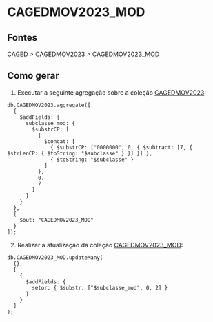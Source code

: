 # CAGEDMOV2023_MOD

## Fontes 

[CAGED](../../CAGED.md) > [CAGEDMOV2023](../raizes/CAGEDMOV2023.md) > [CAGEDMOV2023_MOD](./CAGEDMOV2023_MOD.md)

## Como gerar

1. Executar a seguinte agregação sobre a coleção [CAGEDMOV2023](../raizes/CAGEDMOV2023.md):

```
db.CAGEDMOV2023.aggregate([
  {
    $addFields: {
      subclasse_mod: {
        $substrCP: [
          {
            $concat: [
              { $substrCP: ["0000000", 0, { $subtract: [7, { $strLenCP: { $toString: "$subclasse" } }] }] },
              { $toString: "$subclasse" }
            ]
          },
          0,
          7
        ]
      }
    }
  },
  {
    $out: "CAGEDMOV2023_MOD"
  }
]);
```

2. Realizar a atualização da coleção [CAGEDMOV2023_MOD](./CAGEDMOV2023_MOD.md):

```
db.CAGEDMOV2023_MOD.updateMany(
  {},
  [
    {
      $addFields: {
        setor: { $substr: ["$subclasse_mod", 0, 2] }
      }
    }
  ]
);
```